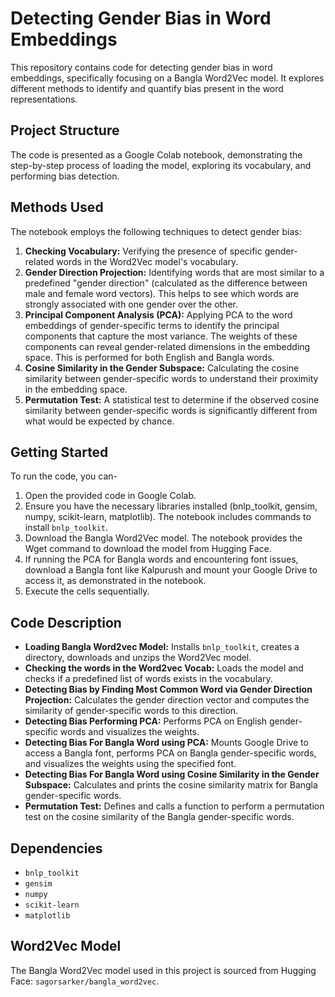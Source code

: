 # Detecting Gender Bias in Word Embeddings

This repository contains code for detecting gender bias in word embeddings, specifically focusing on a Bangla Word2Vec model. It explores different methods to identify and quantify bias present in the word representations.

## Project Structure

The code is presented as a Google Colab notebook, demonstrating the step-by-step process of loading the model, exploring its vocabulary, and performing bias detection.

## Methods Used

The notebook employs the following techniques to detect gender bias:

1.  **Checking Vocabulary:** Verifying the presence of specific gender-related words in the Word2Vec model's vocabulary.
2.  **Gender Direction Projection:** Identifying words that are most similar to a predefined "gender direction" (calculated as the difference between male and female word vectors). This helps to see which words are strongly associated with one gender over the other.
3.  **Principal Component Analysis (PCA):** Applying PCA to the word embeddings of gender-specific terms to identify the principal components that capture the most variance. The weights of these components can reveal gender-related dimensions in the embedding space. This is performed for both English and Bangla words.
4.  **Cosine Similarity in the Gender Subspace:** Calculating the cosine similarity between gender-specific words to understand their proximity in the embedding space.
5.  **Permutation Test:** A statistical test to determine if the observed cosine similarity between gender-specific words is significantly different from what would be expected by chance.

## Getting Started

To run the code, you can-

1.  Open the provided code in Google Colab.
2.  Ensure you have the necessary libraries installed (bnlp\_toolkit, gensim, numpy, scikit-learn, matplotlib). The notebook includes commands to install `bnlp_toolkit`.
3.  Download the Bangla Word2Vec model. The notebook provides the Wget command to download the model from Hugging Face.
4.  If running the PCA for Bangla words and encountering font issues, download a Bangla font like Kalpurush and mount your Google Drive to access it, as demonstrated in the notebook.
5.  Execute the cells sequentially.

## Code Description

-   **Loading Bangla Word2vec Model:** Installs `bnlp_toolkit`, creates a directory, downloads and unzips the Word2Vec model.
-   **Checking the words in the Word2vec Vocab:** Loads the model and checks if a predefined list of words exists in the vocabulary.
-   **Detecting Bias by Finding Most Common Word via Gender Direction Projection:** Calculates the gender direction vector and computes the similarity of gender-specific words to this direction.
-   **Detecting Bias Performing PCA:** Performs PCA on English gender-specific words and visualizes the weights.
-   **Detecting Bias For Bangla Word using PCA:** Mounts Google Drive to access a Bangla font, performs PCA on Bangla gender-specific words, and visualizes the weights using the specified font.
-   **Detecting Bias For Bangla Word using Cosine Similarity in the Gender Subspace:** Calculates and prints the cosine similarity matrix for Bangla gender-specific words.
-   **Permutation Test:** Defines and calls a function to perform a permutation test on the cosine similarity of the Bangla gender-specific words.

## Dependencies

-   `bnlp_toolkit`
-   `gensim`
-   `numpy`
-   `scikit-learn`
-   `matplotlib`

## Word2Vec Model

The Bangla Word2Vec model used in this project is sourced from Hugging Face: `sagorsarker/bangla_word2vec`.
